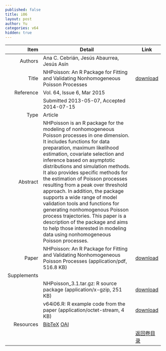```yaml
---
published: false
title: i06
layout: post
author: Yu
categories: v64
hidden: true
---
```


| Item | Detail | Link |
|---:|---|---|
| Authors |  Ana C. Cebrián, Jesús Abaurrea, Jesús Asín| |
| Title |NHPoisson: An R Package for Fitting and Validating Nonhomogeneous Poisson Processes | [download](http://www.jstatsoft.org/v64/i06/paper) |
| Reference |Vol. 64, Issue 6, Mar 2015 | |
| | Submitted 2013-05-07, Accepted 2014-07-15| | 
| Type | Article| |
| Abstract | NHPoisson is an R package for the modeling of nonhomogeneous Poisson processes in one dimension. It includes functions for data preparation, maximum likelihood estimation, covariate selection and inference based on asymptotic distributions and simulation methods. It also provides specific methods for the estimation of Poisson processes resulting from a peak over threshold approach. In addition, the package supports a wide range of model validation tools and functions for generating nonhomogenous Poisson process trajectories. This paper is a description of the package and aims to help those interested in modeling data using nonhomogeneous Poisson processes.| |
| Paper | NHPoisson: An R Package for Fitting and Validating Nonhomogeneous Poisson Processes  (application/pdf, 516.8 KB)| [download](http://www.jstatsoft.org/v64/i06/paper) |
| Supplements | | |
| |NHPoisson_3.1.tar.gz: R source package  (application/x-gzip, 251 KB)|  [download](http://www.jstatsoft.org/v64/i06/supp/1) |
| |v64i06.R:             R example code from the paper  (application/octet-stream, 4 KB)|  [download](http://www.jstatsoft.org/v64/i06/supp/2) |
| Resources | [BibTeX](http://www.jstatsoft.org/v64/i06/bibtex) [OAI](http://www.jstatsoft.org/oai?verb=GetRecord&identifier=oai.jstatsoft/v64/i06&prefix=oai_dc)| |
| |  | [返回卷目录]({{site.baseurl}}/volume/v64.html) |